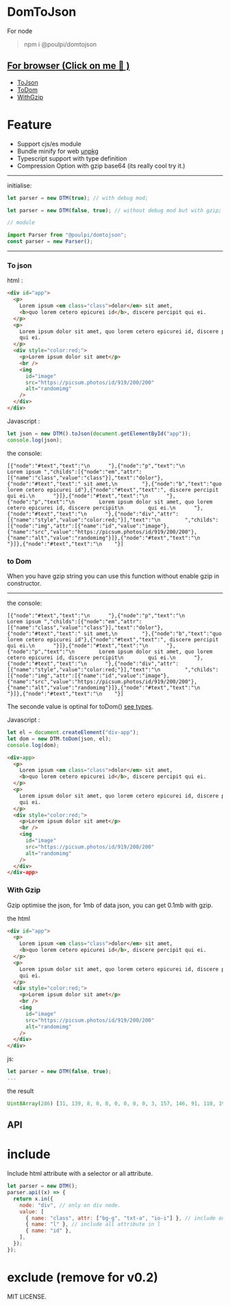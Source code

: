# DomToJson

For node

> npm i @poulpi/domtojson

## [For browser (Click on me :rice_ball: )](https://unpkg.com/@poulpi/domtojson@latest/dist/bundle.min.js)

- [ToJson](#to-json)
- [ToDom](#to-dom)
- [WithGzip](#with-gzip)

# Feature

- Support cjs/es module
- Bundle minify for web [unpkg](https://unpkg.com/@poulpi/domtojson@latest/dist/bundle.min.js)
- Typescript support with type definition
- Compression Option with gzip base64 (its really cool try it.)

---

initialise:

```javascript
let parser = new DTM(true); // with debug mod;

let parser = new DTM(false, true); // without debug mod but with gzip;

// module

import Parser from "@poulpi/domtojson";
const parser = new Parser();
```

---

### To json

html :

```html
<div id="app">
  <p>
    Lorem ipsum <em class="class">dolor</em> sit amet,
    <b>quo lorem cetero epicurei id</b>, discere percipit qui ei.
  </p>
  <p>
    Lorem ipsum dolor sit amet, quo lorem cetero epicurei id, discere percipit
    qui ei.
  </p>
  <div style="color:red;">
    <p>Lorem ipsum dolor sit amet</p>
    <br />
    <img
      id="image"
      src="https://picsum.photos/id/919/200/200"
      alt="randomimg"
    />
  </div>
</div>
```

Javascript :

```javascript
let json = new DTM().toJson(document.getElementById("app"));
console.log(json);
```

the console:

```
[{"node":"#text","text":"\n      "},{"node":"p","text":"\n        Lorem ipsum ","childs":[{"node":"em","attr":[{"name":"class","value":"class"}],"text":"dolor"},{"node":"#text","text":" sit amet,\n        "},{"node":"b","text":"quo lorem cetero epicurei id"},{"node":"#text","text":", discere percipit qui ei.\n      "}]},{"node":"#text","text":"\n      "},{"node":"p","text":"\n        Lorem ipsum dolor sit amet, quo lorem cetero epicurei id, discere percipit\n        qui ei.\n      "},{"node":"#text","text":"\n      "},{"node":"div","attr":[{"name":"style","value":"color:red;"}],"text":"\n        ","childs":[{"node":"img","attr":[{"name":"id","value":"image"},{"name":"src","value":"https://picsum.photos/id/919/200/200"},{"name":"alt","value":"randomimg"}]},{"node":"#text","text":"\n      "}]},{"node":"#text","text":"\n    "}]

```

### to Dom

When you have gzip string you can use this function without enable gzip in constructor.

---

the console:

```
[{"node":"#text","text":"\n      "},{"node":"p","text":"\n        Lorem ipsum ","childs":[{"node":"em","attr":[{"name":"class","value":"class"}],"text":"dolor"},{"node":"#text","text":" sit amet,\n        "},{"node":"b","text":"quo lorem cetero epicurei id"},{"node":"#text","text":", discere percipit qui ei.\n      "}]},{"node":"#text","text":"\n      "},{"node":"p","text":"\n        Lorem ipsum dolor sit amet, quo lorem cetero epicurei id, discere percipit\n        qui ei.\n      "},{"node":"#text","text":"\n      "},{"node":"div","attr":[{"name":"style","value":"color:red;"}],"text":"\n        ","childs":[{"node":"img","attr":[{"name":"id","value":"image"},{"name":"src","value":"https://picsum.photos/id/919/200/200"},{"name":"alt","value":"randomimg"}]},{"node":"#text","text":"\n      "}]},{"node":"#text","text":"\n    "}]
```

The seconde value is optinal for toDom() [see types](types/parser.d.ts).

Javascript :

```javascript
let el = document.createElement("div-app");
let dom = new DTM.toDom(json, el);
console.log(dom);
```

```html
<div-app>
  <p>
    Lorem ipsum <em class="class">dolor</em> sit amet,
    <b>quo lorem cetero epicurei id</b>, discere percipit qui ei.
  </p>
  <p>
    Lorem ipsum dolor sit amet, quo lorem cetero epicurei id, discere percipit
    qui ei.
  </p>
  <div style="color:red;">
    <p>Lorem ipsum dolor sit amet</p>
    <br />
    <img
      id="image"
      src="https://picsum.photos/id/919/200/200"
      alt="randomimg"
    />
  </div>
</div-app>
```

### With Gzip

Gzip optimise the json, for 1mb of data json, you can get 0.1mb with gzip.

the html

```html
<div id="app">
  <p>
    Lorem ipsum <em class="class">dolor</em> sit amet,
    <b>quo lorem cetero epicurei id</b>, discere percipit qui ei.
  </p>
  <p>
    Lorem ipsum dolor sit amet, quo lorem cetero epicurei id, discere percipit
    qui ei.
  </p>
  <div style="color:red;">
    <p>Lorem ipsum dolor sit amet</p>
    <br />
    <img
      id="image"
      src="https://picsum.photos/id/919/200/200"
      alt="randomimg"
    />
  </div>
</div>
```

js:

```javascript
let parser = new DTM(false, true);
...
```

the result

```javascript
Uint8Array(286) [31, 139, 8, 0, 0, 0, 0, 0, 0, 3, 157, 146, 91, 110, 195, 32, 16, 69, 183, 50, 162, 191, 86, 156, 246, 47, 116, 11, 221, 65, 154, 15, 10, 163, 120, 36, 48, 4, 198, 81, 171, 42, 123, 47, 118, 42, 131, 106, 55, 125, 88, 178, 44, 230, 117, 15, 115, 189, 127, 23, 189, 55, 40, 164, 184, 99, 124, 101, 209, 136, 233, 35, 197, 115, 15, 211, 35, 46, 205, 92, 18, 150, 105, 128, 39, 31, 209, 1, 133, 52, 56, 200, 121, 221, 145, 53, 73, 200, 253, 220, …] // binary buffer
```

## API

# include

Include html attribute with a selector or all attribute.

```javascript
let parser = new DTM();
parser.api((x) => {
  return x.in({
    node: "div", // only on div node.
    value: [
      { name: "class", attr: ["bg-g", "txt-a", "io-i"] }, // include only bg-g, txt-a, etc.
      { name: "l" }, // include all attribute in l
      { name: "id" },
    ],
  });
});
```

# exclude (remove for v0.2)

MIT LICENSE.
